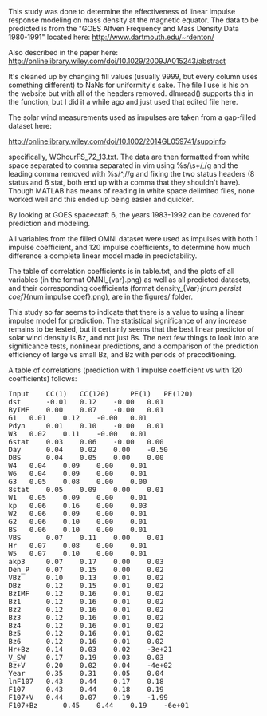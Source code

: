 This study was done to determine the effectiveness of linear impulse response modeling on mass density at the magnetic equator. The data to be predicted is from the "GOES Alfven Frequency and Mass Density Data 1980-1991" located here:
http://www.dartmouth.edu/~rdenton/

Also described in the paper here:
http://onlinelibrary.wiley.com/doi/10.1029/2009JA015243/abstract

It's cleaned up by changing fill values (usually 9999, but every column uses something different) to NaNs for uniformity's sake. The file I use is his on the website but with all of the headers removed. dlmread() supports this in the function, but I did it a while ago and just used that edited file here.

The solar wind measurements used as impulses are taken from a gap-filled dataset here:

http://onlinelibrary.wiley.com/doi/10.1002/2014GL059741/suppinfo

specifically, WGhourFS_72_13.txt. The data are then formatted from white space separated to comma separated in vim using %s/\s+/,/g and the leading comma removed with %s/^,//g and fixing the two status headers (8 status and 6 stat, both end up with a comma that they shouldn't have). Though MATLAB has means of reading in white space delimited files, none worked well and this ended up being easier and quicker.

By looking at GOES spacecraft 6, the years 1983-1992 can be covered for prediction and modeling.

All variables from the filled OMNI dataset were used as impulses with both 1 impulse coefficient, and 120 impulse coefficients, to determine how much difference a complete linear model made in predictability.

The table of correlation coefficients is in table.txt, and the plots of all variables (in the format OMNI_{var}.png) as well as all predicted datasets, and their corresponding coefficients (format density_{Var}_{num persist coef}_{num impulse coef}.png), are in the figures/ folder.

This study so far seems to indicate that there is a value to using a linear impulse model for prediction. The statistical significance of any increase remains to be tested, but it certainly seems that the best linear predictor of solar wind density is Bz, and not just Bs. The next few things to look into are significance tests, nonlinear predictions, and a comparison of the prediction efficiency of large vs small Bz, and Bz with periods of precoditioning. 

A table of correlations (prediction with 1 impulse coefficient vs with 120 coefficients) follows:

<pre>
Input 	 CC(1) 	 CC(120) 	 PE(1) 	 PE(120)
dst 	 -0.01 	 0.12 	 -0.00 	 0.01
ByIMF 	 0.00 	 0.07 	 -0.00 	 0.01
G1 	 0.01 	 0.12 	 -0.00 	 0.01
Pdyn 	 0.01 	 0.10 	 -0.00 	 0.01
W3 	 0.02 	 0.11 	 -0.00 	 0.01
6stat 	 0.03 	 0.06 	 -0.00 	 0.00
Day 	 0.04 	 0.02 	 0.00 	 -0.50
DBS 	 0.04 	 0.05 	 0.00 	 0.00
W4 	 0.04 	 0.09 	 0.00 	 0.01
W6 	 0.04 	 0.09 	 0.00 	 0.01
G3 	 0.05 	 0.08 	 0.00 	 0.00
8stat 	 0.05 	 0.09 	 0.00 	 0.01
W1 	 0.05 	 0.09 	 0.00 	 0.01
kp 	 0.06 	 0.16 	 0.00 	 0.03
W2 	 0.06 	 0.09 	 0.00 	 0.01
G2 	 0.06 	 0.10 	 0.00 	 0.01
BS 	 0.06 	 0.10 	 0.00 	 0.01
VBS 	 0.07 	 0.11 	 0.00 	 0.01
Hr 	 0.07 	 0.08 	 0.00 	 0.01
W5 	 0.07 	 0.10 	 0.00 	 0.01
akp3 	 0.07 	 0.17 	 0.00 	 0.03
Den_P 	 0.07 	 0.15 	 0.00 	 0.02
VBz 	 0.10 	 0.13 	 0.01 	 0.02
DBz 	 0.12 	 0.15 	 0.01 	 0.02
BzIMF 	 0.12 	 0.16 	 0.01 	 0.02
Bz1 	 0.12 	 0.16 	 0.01 	 0.02
Bz2 	 0.12 	 0.16 	 0.01 	 0.02
Bz3 	 0.12 	 0.16 	 0.01 	 0.02
Bz4 	 0.12 	 0.16 	 0.01 	 0.02
Bz5 	 0.12 	 0.16 	 0.01 	 0.02
Bz6 	 0.12 	 0.16 	 0.01 	 0.02
Hr+Bz 	 0.14 	 0.03 	 0.02 	 -3e+21
V_SW 	 0.17 	 0.19 	 0.03 	 0.03
Bz+V 	 0.20 	 0.02 	 0.04 	 -4e+02
Year 	 0.35 	 0.31 	 0.05 	 0.04
lnF107 	 0.43 	 0.44 	 0.17 	 0.18
F107 	 0.43 	 0.44 	 0.18 	 0.19
F107+V 	 0.44 	 0.07 	 0.19 	 -1.99
F107+Bz 	 0.45 	 0.44 	 0.19 	 -6e+01

</pre>
